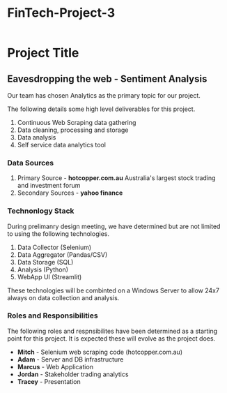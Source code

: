 # FinTech-Project-3

![]()

# Project Title
## Eavesdropping the web - Sentiment Analysis

Our team has chosen Analytics as the primary topic for our project. 

The following details some high level deliverables for this project.

1. Continuous Web Scraping data gathering
2. Data cleaning, processing and storage
3. Data analysis 
4. Self service data analytics tool

### Data Sources 

1. Primary Source - **hotcopper.com.au** Australia's largest stock  trading and investment forum
2. Secondary Sources - **yahoo finance**

### Technonlogy Stack

During prelimanry design meeting, we have determined but are not limited to using the following technologies. 

1. Data Collector (Selenium)
2. Data Aggregator (Pandas/CSV)
3. Data Storage (SQL)
4. Analysis (Python)
5. WebApp UI (Streamlit)

These technologies will be combinted on a Windows Server to allow 24x7 always on data collection and analysis. 

### Roles and Responsibilities

The following roles and respnsibilites have been determined as a starting point for this project. It is expected these will evolve as the project does. 

- **Mitch** - Selenium web scraping code (hotcopper.com.au)
- **Adam** - Server and DB infrastructure
- **Marcus** - Web Application
- **Jordan** - Stakeholder trading analytics
- **Tracey** - Presentation



